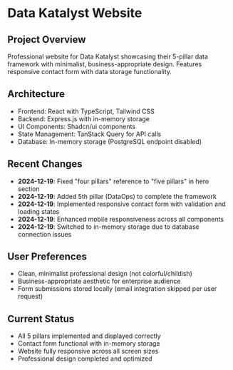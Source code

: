 # Data Katalyst Website

## Project Overview
Professional website for Data Katalyst showcasing their 5-pillar data framework with minimalist, business-appropriate design. Features responsive contact form with data storage functionality.

## Architecture
- Frontend: React with TypeScript, Tailwind CSS
- Backend: Express.js with in-memory storage
- UI Components: Shadcn/ui components
- State Management: TanStack Query for API calls
- Database: In-memory storage (PostgreSQL endpoint disabled)

## Recent Changes
- **2024-12-19**: Fixed "four pillars" reference to "five pillars" in hero section
- **2024-12-19**: Added 5th pillar (DataOps) to complete the framework
- **2024-12-19**: Implemented responsive contact form with validation and loading states
- **2024-12-19**: Enhanced mobile responsiveness across all components
- **2024-12-19**: Switched to in-memory storage due to database connection issues

## User Preferences
- Clean, minimalist professional design (not colorful/childish)
- Business-appropriate aesthetic for enterprise audience
- Form submissions stored locally (email integration skipped per user request)

## Current Status
- All 5 pillars implemented and displayed correctly
- Contact form functional with in-memory storage
- Website fully responsive across all screen sizes
- Professional design completed and optimized